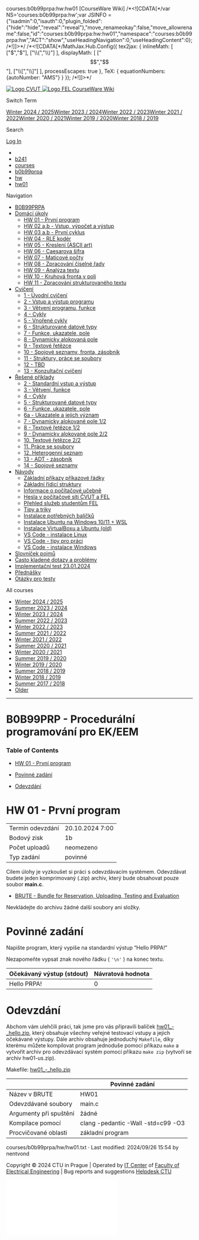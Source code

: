  courses:b0b99prpa:hw:hw01 \[CourseWare Wiki\]                 /\*<!\[CDATA\[\*/var NS='courses:b0b99prpa:hw';var JSINFO = {"isadmin":0,"isauth":0,"plugin\_folded":{"hide":"hide","reveal":"reveal"},"move\_renameokay":false,"move\_allowrename":false,"id":"courses:b0b99prpa:hw:hw01","namespace":"courses:b0b99prpa:hw","ACT":"show","useHeadingNavigation":0,"useHeadingContent":0}; /\*!\]\]>\*/ /\*<!\[CDATA\[\*/MathJax.Hub.Config({ tex2jax: { inlineMath: \[ \["$","$"\], \["\\\\(","\\\\)"\] \], displayMath: \[ \["$$","$$"\], \["\\\\\[","\\\\\]"\] \], processEscapes: true }, TeX: { equationNumbers: {autoNumber: "AMS"} } }); /\*!\]\]>\*/   

  [![Logo CVUT](/wiki/lib/tpl/bulma-cw/images/symbol_cvut_plna_doplnkova_verze_negativ.svg) ![Logo FEL](/wiki/lib/tpl/bulma-cw/images/logo_FEL_zkratka_negativ.svg) CourseWare Wiki](/wiki/start "[H]")

Switch Term

[Winter 2024 / 2025](/wiki/courses/b0b99prpa/start)[Winter 2023 / 2024](/b231/courses/b0b99prpa/start)[Winter 2022 / 2023](/b221/courses/b0b99prpa/start)[Winter 2021 / 2022](/b211/courses/b0b99prpa/start)[Winter 2020 / 2021](/b201/courses/b0b99prpa/start)[Winter 2019 / 2020](/b191/courses/b0b99prpa/start)[Winter 2018 / 2019](/b181/courses/b0b99prpa/start)

Search

[Log In](/wiki/courses/b0b99prpa/hw/hw01?do=login&sectok= "Log In")

*   [](/wiki/start "start")
*   [b241](/wiki/start "wiki")
*   [courses](/wiki/courses/start "courses:start")
*   [b0b99prpa](/wiki/courses/b0b99prpa/start "courses:b0b99prpa:start")
*   [hw](/wiki/courses/b0b99prpa/hw/start "courses:b0b99prpa:hw:start")
*   [hw01](/wiki/courses/b0b99prpa/hw/hw01 "courses:b0b99prpa:hw:hw01")

Navigation

*   [B0B99PRPA](/wiki/courses/b0b99prpa/start)
*   [Domácí úkoly](/wiki/courses/b0b99prpa/hw/start)
    *   [HW 01 - První program](/wiki/courses/b0b99prpa/hw/hw01)
    *   [HW 02 a,b - Vstup, výpočet a výstup](/wiki/courses/b0b99prpa/hw/hw02)
    *   [HW 03 a,b - První cyklus](/wiki/courses/b0b99prpa/hw/hw03)
    *   [HW 04 - RLE kodér](/wiki/courses/b0b99prpa/hw/hw04)
    *   [HW 05 - Kreslení (ASCII art)](/wiki/courses/b0b99prpa/hw/hw05)
    *   [HW 06 - Caesarova šifra](/wiki/courses/b0b99prpa/hw/hw06)
    *   [HW 07 - Maticové počty](/wiki/courses/b0b99prpa/hw/hw07)
    *   [HW 08 - Zpracování číselné řady](/wiki/courses/b0b99prpa/hw/hw08)
    *   [HW 09 - Analýza textu](/wiki/courses/b0b99prpa/hw/hw09)
    *   [HW 10 - Kruhová fronta v poli](/wiki/courses/b0b99prpa/hw/hw10)
    *   [HW 11 - Zpracování strukturovaného textu](/wiki/courses/b0b99prpa/hw/hw11)
*   [Cvičení](/wiki/courses/b0b99prpa/labs/start)
    *   [1 - Úvodní cvičení](/wiki/courses/b0b99prpa/labs/lab01)
    *   [2 - Vstup a výstup programu](/wiki/courses/b0b99prpa/labs/lab02)
    *   [3 - Větvení programu, funkce](/wiki/courses/b0b99prpa/labs/lab03)
    *   [4 - Cykly](/wiki/courses/b0b99prpa/labs/lab04)
    *   [5 - Vnořené cykly](/wiki/courses/b0b99prpa/labs/lab05)
    *   [6 - Strukturované datové typy](/wiki/courses/b0b99prpa/labs/lab06)
    *   [7 - Funkce, ukazatele, pole](/wiki/courses/b0b99prpa/labs/lab07)
    *   [8 - Dynamicky alokovaná pole](/wiki/courses/b0b99prpa/labs/lab08)
    *   [9 - Textové řetězce](/wiki/courses/b0b99prpa/labs/lab09)
    *   [10 - Spojové seznamy, fronta, zásobník](/wiki/courses/b0b99prpa/labs/lab10)
    *   [11 - Struktury, práce se soubory](/wiki/courses/b0b99prpa/labs/lab11)
    *   [12 - TBD](/wiki/courses/b0b99prpa/labs/lab12)
    *   [13 - Konzultační cvičení](/wiki/courses/b0b99prpa/labs/lab13)
*   [Řešené příklady](/wiki/courses/b0b99prpa/solutions/start)
    *   [2 - Standardní vstup a výstup](/wiki/courses/b0b99prpa/solutions/lab02)
    *   [3 - Větvení, funkce](/wiki/courses/b0b99prpa/solutions/lab03)
    *   [4 - Cykly](/wiki/courses/b0b99prpa/solutions/lab04)
    *   [5 - Strukturované datové typy](/wiki/courses/b0b99prpa/solutions/lab05)
    *   [6 - Funkce, ukazatele, pole](/wiki/courses/b0b99prpa/solutions/lab06)
    *   [6a - Ukazatele a jejich význam](/wiki/courses/b0b99prpa/solutions/lab06a)
    *   [7 - Dynamicky alokované pole 1/2](/wiki/courses/b0b99prpa/solutions/lab07)
    *   [8 - Textové řetězce 1/2](/wiki/courses/b0b99prpa/solutions/lab08)
    *   [9 - Dynamicky alokované pole 2/2](/wiki/courses/b0b99prpa/solutions/lab09)
    *   [10\. Textové řetězce 2/2](/wiki/courses/b0b99prpa/solutions/lab10)
    *   [11\. Práce se soubory](/wiki/courses/b0b99prpa/solutions/lab11)
    *   [12\. Heterogenní seznam](/wiki/courses/b0b99prpa/solutions/lab12)
    *   [13 - ADT - zásobník](/wiki/courses/b0b99prpa/solutions/lab13)
    *   [14 - Spojové seznamy](/wiki/courses/b0b99prpa/solutions/lab14)
*   [Návody](/wiki/courses/b0b99prpa/tutorials/start)
    *   [Základní příkazy příkazové řádky](/wiki/courses/b0b99prpa/tutorials/basiccommands)
    *   [Základní řídicí struktury](/wiki/courses/b0b99prpa/tutorials/control)
    *   [Informace o počítačové učebně](/wiki/courses/b0b99prpa/tutorials/lab)
    *   [Hesla v počítačové síti ČVUT a FEL](/wiki/courses/b0b99prpa/tutorials/password)
    *   [Přehled služeb studentům FEL](/wiki/courses/b0b99prpa/tutorials/services)
    *   [Tipy a triky](/wiki/courses/b0b99prpa/tutorials/tipy_triky)
    *   [Instalace potřebných balíčků](/wiki/courses/b0b99prpa/tutorials/ubuntu_packages)
    *   [Instalace Ubuntu na Windows 10/11 + WSL](/wiki/courses/b0b99prpa/tutorials/ubuntuwin11)
    *   [Instalace VirtualBoxu a Ubuntu (old)](/wiki/courses/b0b99prpa/tutorials/virtualboxinstallation)
    *   [VS Code - instalace Linux](/wiki/courses/b0b99prpa/tutorials/vs_code_linux)
    *   [VS Code - tipy pro práci](/wiki/courses/b0b99prpa/tutorials/vs_code_tips)
    *   [VS Code - instalace Windows](/wiki/courses/b0b99prpa/tutorials/vs_code_win)
*   [Slovníček pojmů](/wiki/courses/b0b99prpa/dictionary)
*   [Často kladené dotazy a problémy](/wiki/courses/b0b99prpa/faq)
*   [Implementační test 23.01.2024](/wiki/courses/b0b99prpa/implementace)
*   [Přednášky](/wiki/courses/b0b99prpa/lectures)
*   [Otázky pro testy](/wiki/courses/b0b99prpa/test)

All courses

*   [Winter 2024 / 2025](/wiki/courses/start)
*   [Summer 2023 / 2024](/b232/courses/start)
*   [Winter 2023 / 2024](/b231/courses/start)
*   [Summer 2022 / 2023](/b222/courses/start)
*   [Winter 2022 / 2023](/b221/courses/start)
*   [Summer 2021 / 2022](/b212/courses/start)
*   [Winter 2021 / 2022](/b211/courses/start)
*   [Summer 2020 / 2021](/b202/courses/start)
*   [Winter 2020 / 2021](/b201/courses/start)
*   [Summer 2019 / 2020](/b192/courses/start)
*   [Winter 2019 / 2020](/b191/courses/start)
*   [Summer 2018 / 2019](/b182/courses/start)
*   [Winter 2018 / 2019](/b181/courses/start)
*   [Summer 2017 / 2018](/b172/courses/start)
*   [Older](/old/courses/start)

- - -

# B0B99PRP - Procedurální programování pro EK/EEM

### Table of Contents

*   [HW 01 - První program](#hw_01_-_prvni_program)
    
*   [Povinné zadání](#povinne_zadani)
    
*   [Odevzdání](#odevzdani)
    

# HW 01 - První program

|     |     |
| --- | --- |
| Termín odevzdání | 20.10.2024 7:00 |
| Bodový zisk | 1b  |
| Počet uploadů | neomezeno |
| Typ zadání | povinné |

Cílem úlohy je vyzkoušet si práci s odevzdávacím systémem. Odevzdávat budete jeden komprimovaný (.zip) archiv, který bude obsahovat pouze soubor **main.c**.

*   [BRUTE - Bundle for Reservation, Uploading, Testing and Evaluation](https://cw.felk.cvut.cz/brute "https://cw.felk.cvut.cz/brute")
    

Nevkládejte do archivu žádné další soubory ani složky.

# Povinné zadání

Napište program, který vypíše na standardní výstup “Hello PRPA!”

Nezapomeňte vypsat znak nového řádku ( `'\n'` ) na konec textu.

| Očekávaný výstup (stdout) | Návratová hodnota |
| --- | --- |
| Hello PRPA! | 0   |

# Odevzdání

Abchom vám ulehčili práci, tak jsme pro vás připravili balíček [hw01\_-\_hello.zip](/wiki/_media/courses/b0b99prpa/hw/hw01_-_hello.zip "courses:b0b99prpa:hw:hw01_-_hello.zip (1.3 KB)"), který obsahuje všechny veřejné testovací vstupy a jejich očekávané výstupy. Dále archiv obsahuje jednoduchý `Makefile`, díky kterému můžete kompilovat program jednoduše pomocí příkazu `make` a vytvořit archiv pro odevzdávací systém pomocí příkazu `make zip` (vytvoří se archiv hw01-us.zip).

Makefile: [hw01\_-\_hello.zip](/wiki/_media/courses/b0b99prpa/hw/hw01_-_hello.zip "courses:b0b99prpa:hw:hw01_-_hello.zip (1.3 KB)")

|     | Povinné zadání |
| --- | --- |
| Název v BRUTE | HW01 |
| Odevzdávané soubory | main.c |
| Argumenty při spuštění | žádné |
| Kompilace pomocí | clang -pedantic -Wall -std=c99 -O3 |
| Procvičované oblasti | základní program |

courses/b0b99prpa/hw/hw01.txt · Last modified: 2024/09/26 15:54 by nentvond

Copyright © 2024 CTU in Prague | Operated by [IT Center](https://svti.fel.cvut.cz/) of [Faculty of Electrical Engineering](https://fel.cvut.cz/) | Bug reports and suggestions [Helpdesk CTU](https://helpdesk.cvut.cz/secure/CreateIssueDetails!init.jspa?pid=14162&issuetype=1&components=15002&priority=3)

![](/wiki/lib/exe/indexer.php?id=courses%3Ab0b99prpa%3Ahw%3Ahw01&1730822128)